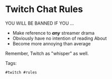 # Twitch Chat Rules

YOU WILL BE BANNED IF YOU ...

- Make reference to ***any*** streamer drama
- Obviously have no intention of reading About
- Become more annoying than average

Remember, Twitch as "whisper" as well.

Tags:

    #twitch #rules
